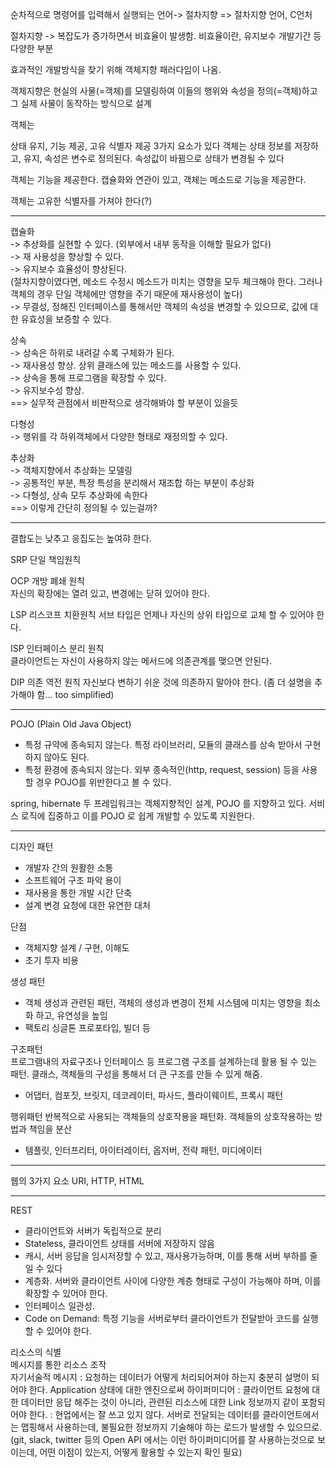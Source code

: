 순차적으로 명령어를 입력해서 실행되는 언어-> 절차지향
=> 절차지향 언어, C언처

절차지향 -> 복잡도가 증가하면서 비효율이 발생함. 비효율이란, 유지보수 개발기간 등 다양한 부분

효과적인 개발방식을 찾기 위해 객체지향 패러다임이 나옴.

객체지향은 현실의 사물(=객체)를 모델링하여 이들의 행위와 속성을 정의(=객체)하고 그 실제 사물이 동작하는 방식으로 설계


객체는

상태 유지, 기능 제공, 고유 식별자 제공 3가지 요소가 있다
객체는 상태 정보를 저장하고, 유지, 속성은 변수로 정의된다.
속성값이 바뀜으로 상태가 변경될 수 있다

객체는 기능을 제공한다. 캡슐화와 연관이 있고, 객체는 메소드로 기능을 제공한다.

객체는 고유한 식별자를 가져야 한다(?)

----------------

캡슐화  
-> 추상화를 실현할 수 있다. (외부에서 내부 동작을 이해할 필요가 없다)  
-> 재 사용성을 향상할 수 있다.  
-> 유지보수 효율성이 향상된다.  
(절차지향이였다면, 메소드 수정시 메소드가 미치는 영향을 모두 체크해야 한다. 그러나 객체의 경우 단일 객체에만 영향을 주기 때문에 재사용성이 높다)  
-> 무결성, 정해진 인터페이스를 통해서만 객체의 속성을 변경할 수 있으므로, 값에 대한 유효성을 보증할 수 있다.  

상속  
-> 상속은 하위로 내려갈 수록 구체화가 된다.  
-> 재사용성 향상. 상위 클래스에 있는 메소드를 사용할 수 있다.  
-> 상속을 통해 프로그램을 확장할 수 있다.  
-> 유지보수성 향상.  
==> 실무적 관점에서 비판적으로 생각해봐야 할 부분이 있을듯  

다형성  
-> 행위를 각 하위객체에서 다양한 형태로 재정의할 수 있다.


추상화  
-> 객체지향에서 추상화는 모델링  
-> 공통적인 부분, 특정 특성을 분리해서 재조합 하는 부분이 추상화  
-> 다형성, 상속 모두 추상화에 속한다  
==> 이렇게 간단히 정의될 수 있는걸까?  


-------

결합도는 낮추고 응집도는 높여햐 한다.

SRP 단일 책임원칙  


OCP 개방 폐쇄 원칙  
자신의 확장에는 열려 있고, 변경에는 닫혀 있어야 한다.  


LSP 리스코프 치환원칙
서브 타입은 언제나 자신의 상위 타입으로 교체 할 수 있어야 한다.  

ISP 인터페이스 분리 원칙  
클라이언트는 자신이 사용하지 않는 메서드에 의존관계를 맺으면 안된다. 


DIP 의존 역전 원칙
자신보다 변하기 쉬운 것에 의존하지 말아야 한다.
(좀 더 설명을 추가해야 함... too simplified)  

--------------

POJO (Plain Old Java Object)  
* 특정 규약에 종속되지 않는다. 특정 라이브러리, 모듈의 클래스를 상속 받아서 구현하지 않아도 된다.  
* 특정 환경에 종속되지 않는다. 외부 종속적인(http, request, session) 등을 사용할 경우 POJO를 위반한다고 볼 수 있다.  

spring, hibernate 두 프레임워크는 객체지향적인 설계, POJO 를 지향하고 있다. 서비스 로직에 집중하고 이를 POJO 로 쉽게 개발할 수 있도록 지원한다.


---------------

디자인 패턴
* 개발자 간의 원활한 소통  
* 소프트웨어 구조 파악 용이  
* 재사용을 통한 개발 시간 단축
* 설계 변경 요청에 대한 유연한 대처

단점
*  객체지향 설계 / 구현, 이해도
*  초기 투자 비용  

생성 패턴
* 객체 생성과 관련된 패턴, 객체의 생성과 변경이 전체 시스템에 미치는 영향을 최소화 하고, 유연성을 높임
* 팩토리 싱글톤 프로포타입, 빌더 등

구조패턴  
프로그램내의 자료구조나 인터페이스 등 프로그램 구조를 설계하는데 활용 될 수 있는 패턴. 클래스, 객체들의 구성을 통해서 더 큰 구조를 만들 수 있게 해줌.
* 어댑터, 컴포짓, 브릿지, 데코레이터, 파사드, 플라이웨이트, 프록시 패턴

행위패턴
반복적으로 사용되는 객체들의 상호작용을 패턴화. 객체들의 상호작용하는 방법과 책임을 분산
* 템플릿, 인터프리터, 아이터레이터, 옵저버, 전략 패턴, 미디에이터

------------

웹의 3가지 요소
URI, HTTP, HTML


---------
REST

* 클라이언트와 서버가 독립적으로 분리
* Stateless, 클라이언트 상태를 서버에 저장하지 않음
* 캐시, 서버 응답을 임시저장할 수 있고, 재사용가능하며, 이를 통해 서버 부하를 줄일 수 있다
* 계층화. 서버와 클라이언트 사이에 다양한 계층 형태로 구성이 가능해야 하며, 이를 확장할 수 있어야 한다.
* 인터페이스 일관성. 
* Code on Demand: 특정 기능을 서버로부터 클라이언트가 전달받아 코드를 실행 할 수 있어야 한다.

리소스의 식별  
메시지를 통한 리소스 조작  
자기서술적 메시지
 : 요청하는 데이터가 어떻게 처리되어져야 하는지 충분히 설명이 되어야 한다.
Application 상태에 대한 엔진으로써 하이퍼미디어
 : 클라이언트 요청에 대한 데이터만 응답 해주는 것이 아니라, 관련된 리소스에 대한 Link 정보까지 같이 포함되어야 한다.
 : 현업에서는 잘 쓰고 있지 않다. 서버로 전달되는 데이터를 클라이언트에서는 맵핑해서 사용하는데, 불필요한 정보까지 기술해야 하는 로드가 발생할 수 있으므로. (git, slack, twitter 등의 Open API 에서는 이런 하이퍼미디어를 잘 사용하는것으로 보이는데, 어떤 이점이 있는지, 어떻게 활용할 수 있는지 확인 필요)

